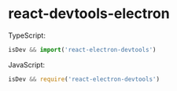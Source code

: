 # react-devtools-electron

TypeScript:
```javascript
isDev && import('react-electron-devtools')
```

JavaScript:
```javascript
isDev && require('react-electron-devtools')
```
